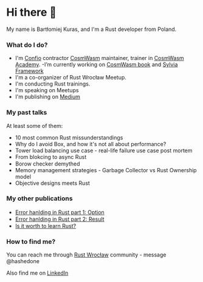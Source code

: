 # Hi there 👋

My name is Bartłomiej Kuras, and I'm a Rust developer from Poland.

### What do I do?

- I'm [Confio](https://confio.gmbh/) contractor [CosmWasm](https://github.com/CosmWasm) maintainer, trainer in [CosmWasm Academy](https://academy.cosmwasm.com/).
-I’m currently working on [CosmWasm book](https://cosmwasm.github.io/book/) and [Sylvia Framework](https://github.com/CosmWasm/sylvia)
- I'm a co-organizer of Rust Wrocław Meetup.
- I'm conducting Rust trainings.
- I'm speaking on Meetups
- I'm publishing on [Medium](https://medium.com/@bart.k)

### My past talks

At least some of them:

- 10 most common Rust missunderstandings
- Why do I avoid Box, and how it's not all about performance?
- Tower load balancing use case - real-life failure use case post mortem
- From blokcing to async Rust
- Borow checker demythed <img src="https://hatscripts.github.io/circle-flags/flags/pl.svg" width="15">
- Memory management strategies - Garbage Collector vs Rust Ownership model
- Objective designs meets Rust

### My other publications

- [Error hanlding in Rust part 1: Option](https://bulldogjob.pl/readme/obsluga-bledow-w-jezyku-rust-cz-1-option) <img src="https://hatscripts.github.io/circle-flags/flags/pl.svg" width="15">
- [Error hanlding in Rust part 2: Result](https://bulldogjob.pl/readme/obsluga-bledow-w-jezyku-rust-cz-2-result) <img src="https://hatscripts.github.io/circle-flags/flags/pl.svg" width="15">
- [Is it worth to learn Rust?](https://geek.justjoin.it/jezyk-rust) <img src="https://hatscripts.github.io/circle-flags/flags/pl.svg" width="15">

### How to find me?

You can reach me through [Rust Wrocław](https://www.rust-wroclaw.pl/) community - message @hashedone

Also find me on [LinkedIn](https://www.linkedin.com/in/bart%C5%82omiej-kuras-94322ab0/)
